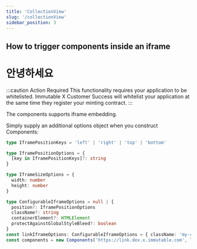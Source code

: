 ```yaml
---
title: 'CollectionView'
slug: '/collectionView'
sidebar_position: 3
---
```


## How to trigger components inside an iframe

# 안녕하세요
:::caution Action Required
This functionality requires your application to be whitelisted. Immutable X Customer Success will whitelist your application at the same time they register your minting contract.
:::

The components supports iframe embedding.

Simply supply an additional options object when you construct Components:

```typescript
type IframePositionKeys = 'left' | 'right' | 'top' | 'bottom'

type IframePositionOptions = {
  [key in IframePositionKeys]?: string
}

type IframeSizeOptions = {
  width: number
  height: number
}

type ConfigurableIframeOptions = null | {
  position?: IframePositionOptions
  className?: string
  containerElement?: HTMLElement
  protectAgainstGlobalStyleBleed?: boolean
}
const linkIframeOptions: ConfigurableIframeOptions = { className: 'my-components-iframe' }
const components = new Components('https://link.dev.x.immutable.com', linkIframeOptions)
```